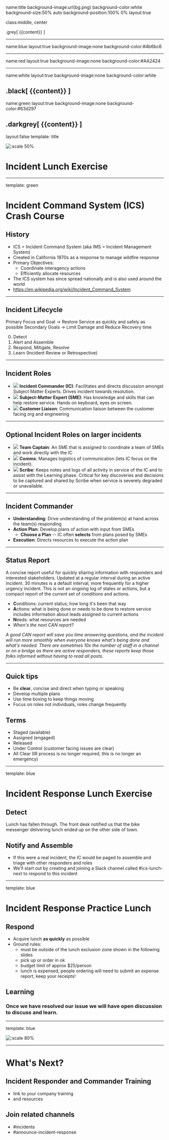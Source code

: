 name:title
background-image:url(bg.png)
background-color:white
background-size:50% auto
background-position:100% 0%
layout:true

class:middle, center

.grey[
{{content}}
]

---
name:blue
layout:true
background-image:none
background-color:#4b6bc6

---
name:red
layout:true
background-image:none
background-color:#AA2424

---
name:white
layout:true
background-image:none
background-color:white

.black[
{{content}}
]
---
name:green
layout:true
background-image:none
background-color:#63d297

.darkgrey[
{{content}}
]
---
layout:false
template: title

![:scale 50%](lunch-title.jpeg)

# Incident Lunch Exercise

---
template: green

# Incident Command System (ICS) Crash Course
## History

* ICS = Incident Command System (aka IMS = Incident Management System)
* Created in California 1970s as a response to manage wildfire response
* Primary Objectives:
  * Coordinate interagency actions
  * Efficiently allocate resources
* The ICS system has since spread nationally and is also used around the world
* https://en.wikipedia.org/wiki/Incident_Command_System

---

## Incident Lifecycle
Primary Focus and Goal -> Restore Service as quickly and safely as possible
Secondary Goals -> Limit Damage and Reduce Recovery time

0. Detect
1. Alert and Assemble
2. Respond, Mitigate, Resolve
3. Learn (Incident Review or Retrospective)

---

## Incident Roles

* ![](emoji-ic.png)  **Incident Commander (IC)**: Facilitates and directs discussion amongst Subject Matter Experts. Drives incident towards resolution.
* ![](emoji-sme.png)  **Subject-Matter Expert (SME)**: Has knowledge and skills that can help restore service. Hands on keyboard, eyes on screen.
* ![](emoji-ce-incident-liaison.png)  **Customer Liaison**: Communication liaison between the customer facing org and engineering

---

## Optional Incident Roles on larger incidents

* ![](emoji-team_captain.png)  **Team Captain**: An SME that is assigned to coordinate a team of SMEs and work directly with the IC 
* ![](emoji-comms.png)  **Comms**: Manages logistics of communication (lets IC focus on the incident).
* ![](emoji-scribe.png)  **Scribe**: Keeps notes and logs of all activity in service of the IC and to assist with the Learning phase.  Critical for key discoveries and decisions to be captured and shared by Scribe when service is severely degraded or unavailable.
---

## Incident Commander

* **Understanding**: Drive understanding of the problem(s) at hand across the team(s) responding
* **Action Plan**: Develop plans of action with input from SMEs
  * **Choose a Plan** -- IC often **selects** from plans posed by SMEs
* **Execution**: Directs resources to execute the action plan

---

## Status Report

A concise report useful for quickly sharing information with responders and interested stakeholders.
Updated at a regular interval during an active incident. 30 minutes is a default interval, more frequently for a higher urgency incident.  This is not an ongoing log of states or actions, but a compact report of the *current* set of conditions and actions.

* **C**onditions: current status; how long it's been that way
* **A**ctions: what is being done or needs to be done to restore service
    includes information about leads assigned to current actions
* **N**eeds: what resources are needed
* _When's the next CAN report?_

*A good CAN report will save you time answering questions, and the incident will run more smoothly when everyone knows what's being done and what's needed.  There are sometimes 10x the number of staff in a channel or on a bridge as there are active responders, these reports keep those folks informed without having to read all posts.*

---

## Quick tips

* Be **clear**, concise and direct when typing or speaking
* Develop multiple plans
* Use time boxing to keep things moving
* Focus on roles not individuals, roles change frequently

## Terms
* Staged (available)
* Assigned (engaged)
* Released
* Under Control (customer facing issues are clear)
* All Clear (IR process is no longer required, this is no longer an emergency)

---
template: blue

# Incident Response Lunch Exercise
## Detect
Lunch has fallen through.  The front desk notified us that the bike messenger delivering lunch ended up on the other side of town.

## Notify and Assemble

* If this were a real incident, the IC would be paged to assemble and triage with other responders and roles
* We'll start out by creating and joining a Slack channel called #ics-lunch-next to respond to this incident

---
template: blue

# Incident Response Practice Lunch
## Respond

* Acquire lunch **as quickly** as possible
* Ground rules:
  * must be outside of the lunch exclusion zone shown in the following slides
  * pick up or order in ok
  * budget limit of approx $25/person
  * lunch is expensed, people ordering will need to submit an expense report, keep your receipts!

## Learning
### Once we have resolved our issue we will have open discussion to discuss and learn.

---
template: blue

![:scale 80%](incident-lunch-sfo-zone.png)

---
# What's Next?
## Incident Responder and Commander Training
* link to your company training
* and resources

## Join related channels
* \#incidents
* \#announce-incident-response

